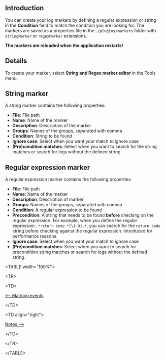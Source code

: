 ## Introduction ##

You can create your log markers by defining a regular expression or string in the **Condition** field to match the condition you are looking for. The markers are saved as a properties file in the `./plugins/markers` folder with `stringMarker` or `regexMarker` extensions.


**The markers are reloaded when the application restarts!**


## Details ##

To create your marker, select **String and Regex marker editor** in the Tools menu.

## String marker ##
A string marker contains the following properties:

  * **File**: File path
  * **Name**: Name of the marker
  * **Description**: Description of the marker
  * **Groups**: Names of the groups, separated with comma
  * **Condition**: String to be found
  * **Ignore case**: Select when you want your match to ignore case
  * **(Pre)condition matches**: Select when you want to search for the string matches or search for logs without the defined string.



## Regular expression marker ##
A regular expression marker contains the following properties:

  * **File**: File path
  * **Name**: Name of the marker
  * **Description**: Description of marker
  * **Groups**: Names of the groups, separated with comma
  * **Condition**: A regular expression to be found
  * **Precondition**: A string that needs to be found **before** checking on the regular expression.
For example, when you define the regular expression `.*return code.*[\1-9].*`, you can search for the `return code` string before checking against the regular expression. Introduced for performance reasons.
  * **Ignore case**: Select when you want your match to ignore case
  * **(Pre)condition matches**: Select when you want to search for precondition string matches or search for logs without the defined string.



<a href='Hidden comment: next/prev'></a>


&lt;TABLE width="100%"&gt;



&lt;TR&gt;



&lt;TD&gt;

[<-- Marking events](MarkingEvents.md)


&lt;/TD&gt;



&lt;TD align="right"&gt;

[Notes -->](Notes.md)


&lt;/TD&gt;



&lt;/TR&gt;



&lt;/TABLE&gt;

